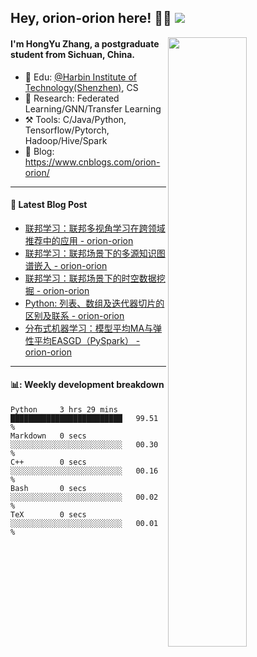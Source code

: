 <!--
 * @Descripttion: 
 * @Version: 1.0
 * @Author: ZhangHongYu
 * @Date: 2022-03-13 11:15:04
 * @LastEditors: ZhangHongYu
 * @LastEditTime: 2022-07-03 14:37:10
-->
## Hey, orion-orion here! 👋🏻  ![](https://komarev.com/ghpvc/?username=orion-orion)


<img align="right" src="https://github-readme-stats.vercel.app/api?username=orion-orion&show_icons=true&hide_border=true" width="50%">

#### I'm HongYu Zhang, a postgraduate student from Sichuan, China.
- 🏫 Edu: [@Harbin Institute of Technology(Shenzhen)](https://www.hitsz.edu.cn/index.html), CS
- 🔭 Research: Federated Learning/GNN/Transfer Learning
- ⚒️ Tools: C/Java/Python, Tensorflow/Pytorch, Hadoop/Hive/Spark
- 📗 Blog: https://www.cnblogs.com/orion-orion/ 

___

#### 📕  Latest Blog Post 
<!-- BLOG-POST-LIST:START -->
- [联邦学习：联邦多视角学习在跨领域推荐中的应用 - orion-orion](https://www.cnblogs.com/orion-orion/p/16584365.html)
- [联邦学习：联邦场景下的多源知识图谱嵌入 - orion-orion](https://www.cnblogs.com/orion-orion/p/16537292.html)
- [联邦学习：联邦场景下的时空数据挖掘 - orion-orion](https://www.cnblogs.com/orion-orion/p/16500126.html)
- [Python: 列表、数组及迭代器切片的区别及联系 - orion-orion](https://www.cnblogs.com/orion-orion/p/16464225.html)
- [分布式机器学习：模型平均MA与弹性平均EASGD（PySpark） - orion-orion](https://www.cnblogs.com/orion-orion/p/16426982.html)
<!-- BLOG-POST-LIST:END -->

____

#### 📊: Weekly development breakdown
<!--START_SECTION:waka-->

```text
Python     3 hrs 29 mins   █████████████████████████   99.51 %
Markdown   0 secs          ░░░░░░░░░░░░░░░░░░░░░░░░░   00.30 %
C++        0 secs          ░░░░░░░░░░░░░░░░░░░░░░░░░   00.16 %
Bash       0 secs          ░░░░░░░░░░░░░░░░░░░░░░░░░   00.02 %
TeX        0 secs          ░░░░░░░░░░░░░░░░░░░░░░░░░   00.01 %
```

<!--END_SECTION:waka-->













